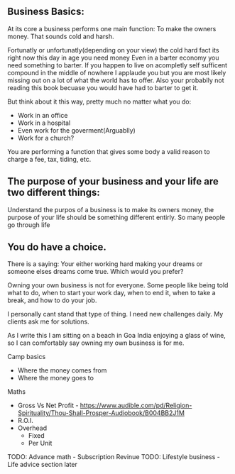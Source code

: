 ## Business Basics:
At its core a business performs one main function: To make the owners money. That sounds cold and harsh.

Fortunatly or unfortunatly(depending on your view) the cold hard fact its right now this day in age you need money 
Even in a barter economy you need something to barter. If you happen to live on acompletly self sufficent compound in the middle of nowhere I applaude you but you are most likely missing out on a lot of what the world has to offer. Also your probablly not reading this book becuase you would have had to barter to get it.

But think about it this way, pretty much no matter what you do: 
- Work in an office
- Work in a hospital
- Even work for the goverment(Arguablly)
- Work for a church?

You are performing a function that gives some body a valid reason to charge a fee, tax, tiding, etc.

## The purpose of your business and your life are two different things:
Understand the purpos of a business is to make its owners money, the purpose of your life should be something different entirly. So many people go through life 

## You do have a choice.
There is a saying: Your either working hard making your dreams or someone elses dreams come true.
Which would you prefer?

Owning your own business is not for everyone. Some people like being told what to do, when to start your work day, when to end it, when to take a break, and how to do your job.

I personally cant stand that type of thing. I need new challenges daily. My clients ask me for solutions.

As I write this I am sitting on a beach in Goa India enjoying a glass of wine, so I can comfortably say owning my own business is for me.








Camp basics
- Where the money comes from
- Where the money goes to


Maths
 - Gross Vs Net Profit - https://www.audible.com/pd/Religion-Spirituality/Thou-Shall-Prosper-Audiobook/B004BB2J1M
 - R.O.I.
 - Overhead
 	- Fixed
	- Per Unit



TODO: Advance math - Subscription Revinue
TODO: Lifestyle business - Life advice section later
